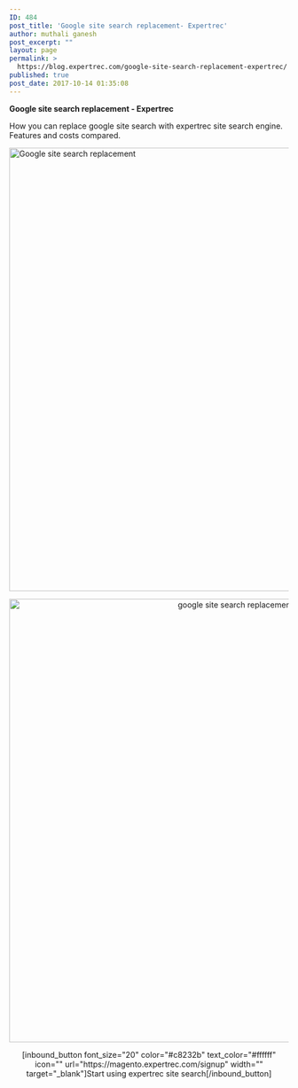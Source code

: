 ```yaml
---
ID: 484
post_title: 'Google site search replacement- Expertrec'
author: muthali ganesh
post_excerpt: ""
layout: page
permalink: >
  https://blog.expertrec.com/google-site-search-replacement-expertrec/
published: true
post_date: 2017-10-14 01:35:08
---
```

<strong>Google site search replacement - Expertrec </strong>

How you can replace google site search with expertrec site search engine. Features and costs compared.

<img class="alignnone wp-image-519 size-full" src="https://blog.expertrec.com/wp-content/uploads/2017/10/Google-site-search-alternative.png" alt="Google site search replacement" width="800" height="800" />
<p style="text-align: center;"><img class="aligncenter wp-image-488 size-full" src="https://blog.expertrec.com/wp-content/uploads/2017/10/2.png" alt="google site search replacement" width="800" height="800" /></p>
<p style="text-align: center;">[inbound_button font_size="20" color="#c8232b" text_color="#ffffff" icon="" url="https://magento.expertrec.com/signup" width="" target="_blank"]Start using expertrec site search[/inbound_button]</p>